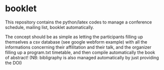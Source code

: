 # booklet
This repository contains the python/latex codes to manage a conference schedule, mailing list, booklet automatically.

The concept should be as simple as letting the participants filling up themselves a csv database (see google webform example)
with all the informations concerning their affilitation and their talk, and the organizer filling up a program.txt timetable,
and then compile automatically the book of abstract!
(NB: bibligraphy is also managed automatically by just providing the DOI)
